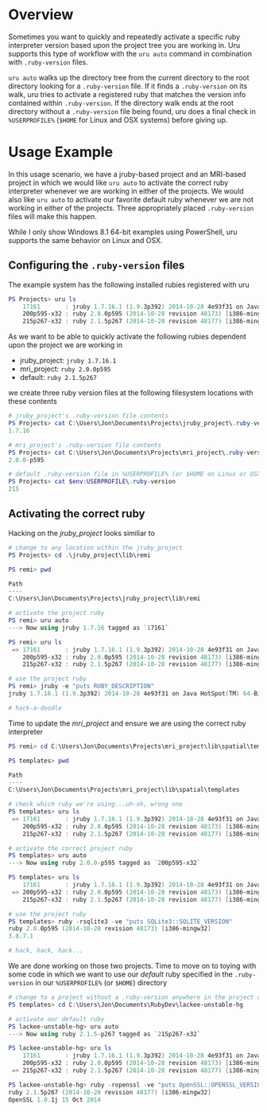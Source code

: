 # Overview

Sometimes you want to quickly and repeatedly activate a specific ruby interpreter version based upon the project tree you are working in. Uru supports this type of workflow with the `uru auto` command in combination with `.ruby-version` files.

`uru auto` walks up the directory tree from the current directory to the root directory looking for a `.ruby-version` file. If it finds a `.ruby-version` on its walk, uru tries to activate a registered ruby that matches the version info contained within `.ruby-version`. If the directory walk ends at the root directory without a `.ruby-version` file being found, uru does a final check in `%USERPROFILE%` (`$HOME` for Linux and OSX systems) before giving up.

# Usage Example

In this usage scenario, we have a jruby-based project and an MRI-based project in which we would like `uru auto` to activate the correct ruby interpreter whenever we are working in either of the projects. We would also like `uru auto` to activate our favorite default ruby whenever we are not working in either of the projects. Three appropriately placed `.ruby-version` files will make this happen.

While I only show Windows 8.1 64-bit examples using PowerShell, uru supports the same behavior on Linux and OSX.

## Configuring the `.ruby-version` files

The example system has the following installed rubies registered with uru

~~~ ps1
PS Projects> uru ls
    17161       : jruby 1.7.16.1 (1.9.3p392) 2014-10-28 4e93f31 on Java HotSpot(TM...
    200p595-x32 : ruby 2.0.0p595 (2014-10-28 revision 48173) [i386-mingw32]
    215p267-x32 : ruby 2.1.5p267 (2014-10-28 revision 48177) [i386-mingw32]
~~~

As we want to be able to quickly activate the following rubies dependent upon the project we are working in

* jruby_project: `jruby 1.7.16.1`
* mri_project: `ruby 2.0.0p595`
* default: `ruby 2.1.5p267`

we create three ruby version files at the following filesystem locations with these contents

~~~ ps1
# jruby_project's .ruby-version file contents
PS Projects> cat C:\Users\Jon\Documents\Projects\jruby_project\.ruby-version
1.7.16

# mri_project's .ruby-version file contents
PS Projects> cat C:\Users\Jon\Documents\Projects\mri_project\.ruby-version
2.0.0-p595

# default .ruby-version file in %USERPROFILE% (or $HOME on Linux or OSX)
PS Projects> cat $env:USERPROFILE\.ruby-version
215
~~~

## Activating the correct ruby

Hacking on the *jruby_project* looks similiar to

~~~ ps1
# change to any location within the jruby_project
PS Projects> cd .\jruby_project\lib\remi

PS remi> pwd

Path
----
C:\Users\Jon\Documents\Projects\jruby_project\lib\remi

# activate the project ruby
PS remi> uru auto
---> Now using jruby 1.7.16 tagged as `17161`

PS remi> uru ls
 => 17161       : jruby 1.7.16.1 (1.9.3p392) 2014-10-28 4e93f31 on Java HotSpot(TM...
    200p595-x32 : ruby 2.0.0p595 (2014-10-28 revision 48173) [i386-mingw32]
    215p267-x32 : ruby 2.1.5p267 (2014-10-28 revision 48177) [i386-mingw32]

# use the project ruby
PS remi> jruby -e "puts RUBY_DESCRIPTION"
jruby 1.7.16.1 (1.9.3p392) 2014-10-28 4e93f31 on Java HotSpot(TM) 64-Bit Server VM 1.8.0_25-b18 +jit [Windows 8.1-amd64]

# hack-a-doodle
~~~

Time to update the *mri_project* and ensure we are using the correct ruby interpreter

~~~ ps1
PS remi> cd C:\Users\Jon\Documents\Projects\mri_project\lib\spatial\templates

PS templates> pwd

Path
----
C:\Users\Jon\Documents\Projects\mri_project\lib\spatial\templates

# check which ruby we're using...uh-oh, wrong one
PS templates> uru ls
 => 17161       : jruby 1.7.16.1 (1.9.3p392) 2014-10-28 4e93f31 on Java HotSpot(TM...
    200p595-x32 : ruby 2.0.0p595 (2014-10-28 revision 48173) [i386-mingw32]
    215p267-x32 : ruby 2.1.5p267 (2014-10-28 revision 48177) [i386-mingw32]

# activate the correct project ruby
PS templates> uru auto
---> Now using ruby 2.0.0-p595 tagged as `200p595-x32`

PS templates> uru ls
    17161       : jruby 1.7.16.1 (1.9.3p392) 2014-10-28 4e93f31 on Java HotSpot(TM...
 => 200p595-x32 : ruby 2.0.0p595 (2014-10-28 revision 48173) [i386-mingw32]
    215p267-x32 : ruby 2.1.5p267 (2014-10-28 revision 48177) [i386-mingw32]

# use the project ruby
PS templates> ruby -rsqlite3 -ve "puts SQLite3::SQLITE_VERSION"
ruby 2.0.0p595 (2014-10-28 revision 48173) [i386-mingw32]
3.8.7.1

# hack, hack, hack...
~~~

We are done working on those two projects. Time to move on to toying with some code in which we want to use our *default* ruby specified in the `.ruby-version` in our `%USERPROFILE%` (or `$HOME`) directory

~~~ ps1
# change to a project without a .ruby-version anywhere in the project directory tree
PS templates> cd C:\Users\Jon\Documents\RubyDev\lackee-unstable-hg

# activate our default ruby
PS lackee-unstable-hg> uru auto
---> Now using ruby 2.1.5-p267 tagged as `215p267-x32`

PS lackee-unstable-hg> uru ls
    17161       : jruby 1.7.16.1 (1.9.3p392) 2014-10-28 4e93f31 on Java HotSpot(TM...
    200p595-x32 : ruby 2.0.0p595 (2014-10-28 revision 48173) [i386-mingw32]
 => 215p267-x32 : ruby 2.1.5p267 (2014-10-28 revision 48177) [i386-mingw32]

PS lackee-unstable-hg> ruby -ropenssl -ve "puts OpenSSL::OPENSSL_VERSION"
ruby 2.1.5p267 (2014-10-28 revision 48177) [i386-mingw32]
OpenSSL 1.0.1j 15 Oct 2014
~~~ 